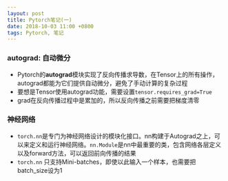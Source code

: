 ```yaml
---
layout: post
title: Pytorch笔记(一)
date: 2018-10-03 11:00 +0800
tags: Pytorch, 笔记
---
```

### __autograd__: 自动微分
- Pytorch的**autograd**模块实现了反向传播求导数，在Tensor上的所有操作，autograd都能为它们提供自动微分，避免了手动计算的复杂过程
- 要想是Tensor使用autograd功能，需要设置`tensor.requires_grad=True`
- grad在反向传播过程中是累加的，所以反向传播之前需要把梯度清零

### 神经网络
- `torch.nn`是专门为神经网络设计的模块化接口。nn构建于Autograd之上，可以来定义和运行神经网络。`nn.Module`是nn中最重要的类，包含网络各层定义以及forward方法，可以返回前向传播的结果
- `torch.nn` 只支持Mini-batches，即使以此输入一个样本，也需要把batch_size设为1